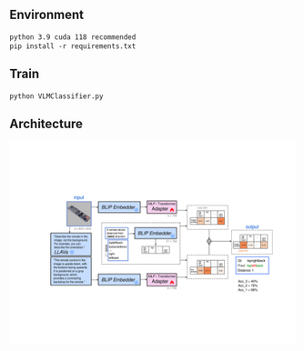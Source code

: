 ## Environment

~~~
python 3.9 cuda 118 recommended
pip install -r requirements.txt
~~~

## Train

~~~
python VLMClassifier.py
~~~

## Architecture
![Architecture](./diagrams/architecture.svg)